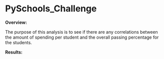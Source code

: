 # PySchools_Challenge

**Overview:**

The purpose of this analysis is to see if there are any correlations between the amount of spending per student and the overall passing percentage for the students. 

**Results:**

